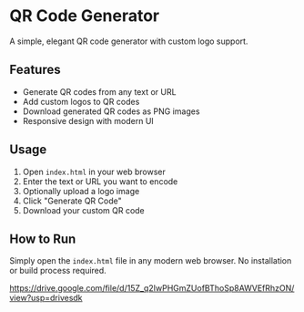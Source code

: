 # QR Code Generator

A simple, elegant QR code generator with custom logo support.

## Features

- Generate QR codes from any text or URL
- Add custom logos to QR codes
- Download generated QR codes as PNG images
- Responsive design with modern UI

## Usage

1. Open `index.html` in your web browser
2. Enter the text or URL you want to encode
3. Optionally upload a logo image
4. Click "Generate QR Code"
5. Download your custom QR code

## How to Run

Simply open the `index.html` file in any modern web browser. No installation or build process required.


https://drive.google.com/file/d/15Z_q2IwPHGmZUofBThoSp8AWVEfRhzON/view?usp=drivesdk